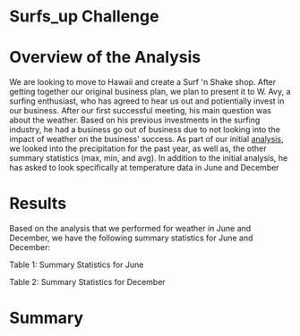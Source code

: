 # Surfs_up Challenge 

# Overview of the Analysis

We are looking to move to Hawaii and create a Surf 'n Shake shop. After getting together our original business plan, we plan to present it to W. Avy, a surfing enthusiast, who has agreed to hear us out and potientially invest in our business. After our first successful meeting, his main question was about the weather. Based on his previous investments in the surfing industry, he had a business go out of business due to not looking into the impact of weather on the business' success. As part of our initial [analysis](https://github.com/Stewartsl17/surfs_up/blob/master/climate_analysis.ipynb), we looked into the precipitation for the past year, as well as, the other summary statistics (max, min, and avg). In addition to the initial analysis, he has asked to look specifically at temperature data in June and December 
# Results 

Based on the analysis that we performed for weather in June and December, we have the following summary statistics for June and December: 

Table 1: Summary Statistics for June <br>
[](https://github.com/Stewartsl17/surfs_up/blob/master/June%20Temps.png)

Table 2: Summary Statistics for December <br>
[](https://github.com/Stewartsl17/surfs_up/blob/master/December%20Temps.png)

# Summary 
